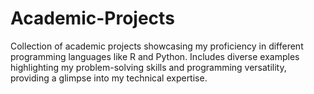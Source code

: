 # Academic-Projects
 Collection of academic projects showcasing my proficiency in different programming languages like R and Python. Includes diverse examples highlighting my problem-solving skills and programming versatility, providing a glimpse into my technical expertise.

